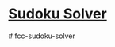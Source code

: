# [Sudoku Solver](https://www.freecodecamp.org/learn/quality-assurance/quality-assurance-projects/sudoku-solver)
#   f c c - s u d o k u - s o l v e r  
 
